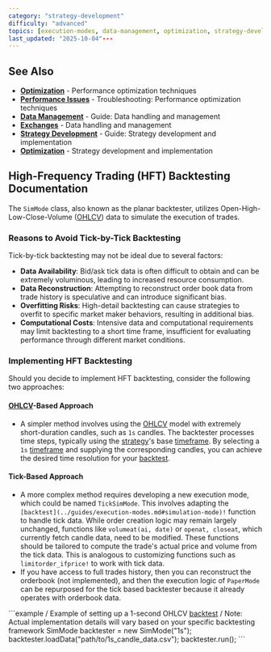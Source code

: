 ```yaml
---
category: "strategy-development"
difficulty: "advanced"
topics: [execution-modes, data-management, optimization, strategy-development, troubleshooting]
last_updated: "2025-10-04"---
---
```


## See Also

- **[Optimization](../optimization.md)** - Performance optimization techniques
- **[Performance Issues](../troubleshooting/performance-issues.md)** - Troubleshooting: Performance optimization techniques
- **[Data Management](../guides/data-management.md)** - Guide: Data handling and management
- **[Exchanges](../exchanges.md)** - Data handling and management
- **[Strategy Development](../guides/strategy-development.md)** - Guide: Strategy development and implementation
- **[Optimization](../optimization.md)** - Strategy development and implementation

## High-Frequency Trading (HFT) Backtesting Documentation

The `SimMode` class, also known as the planar backtester, utilizes Open-High-Low-Close-Volume ([OHLCV](../guides/data-management.md#ohlcv-data)) data to simulate the execution of trades.

### Reasons to Avoid Tick-by-Tick Backtesting
Tick-by-tick backtesting may not be ideal due to several factors:
- **Data Availability**: Bid/ask tick data is often difficult to obtain and can be extremely voluminous, leading to increased resource consumption.
- **Data Reconstruction**: Attempting to reconstruct order book data from trade history is speculative and can introduce significant bias.
- **Overfitting Risks**: High-detail backtesting can cause strategies to overfit to specific market maker behaviors, resulting in additional bias.
- **Computational Costs**: Intensive data and computational requirements may limit backtesting to a short time frame, insufficient for evaluating performance through different market conditions.

### Implementing HFT Backtesting
Should you decide to implement HFT backtesting, consider the following two approaches:

#### [OHLCV](../guides/data-management.md#ohlcv-data)-Based Approach
- A simpler method involves using the [OHLCV](../guides/data-management.md#ohlcv-data) model with extremely short-duration candles, such as `1s` candles. The backtester processes time steps, typically using the [strategy](../guides/strategy-development.md)'s base [timeframe](../guides/data-management.md#timeframes). By selecting a `1s` [timeframe](../guides/data-management.md#timeframes) and supplying the corresponding candles, you can achieve the desired time resolution for your [backtest](../guides/execution-modes.md#simulation-mode).

#### Tick-Based Approach
- A more complex method requires developing a new execution mode, which could be named `TickSimMode`. This involves adapting the `[backtest](../guides/execution-modes.md#simulation-mode)!` function to handle tick data. While order creation logic may remain largely unchanged, functions like `volumeat(ai, date)` or `openat, closeat`, which currently fetch candle data, need to be modified. These functions should be tailored to compute the trade's actual price and volume from the tick data. This is analogous to customizing functions such as `limitorder_ifprice!` to work with tick data.
- If you have access to full trades history, then you can reconstruct the orderbook (not implemented), and then the execution logic of `PaperMode` can be repurposed for the tick based backtester because it already operates with orderbook data.

\```example
/ Example of setting up a 1-second OHLCV [backtest](../guides/execution-modes.md#simulation-mode)
/ Note: Actual implementation details will vary based on your specific backtesting framework
SimMode backtester = new SimMode("1s");
backtester.loadData("path/to/1s_candle_data.csv");
backtester.run();
\```
